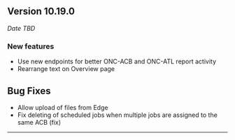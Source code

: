 
## Version 10.19.0
_Date TBD_

### New features
* Use new endpoints for better ONC-ACB and ONC-ATL report activity
* Rearrange text on Overview page

## Bug Fixes
* Allow upload of files from Edge
* Fix deleting of scheduled jobs when multiple jobs are assigned to the same ACB (fix)

---
